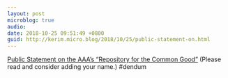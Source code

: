 ```yaml
---
layout: post
microblog: true
audio: 
date: 2018-10-25 09:51:49 +0800
guid: http://kerim.micro.blog/2018/10/25/public-statement-on.html
---
```

[Public Statement on the AAA’s “Repository for the Common Good”](https://docs.google.com/forms/d/e/1FAIpQLSd2_4o7c6gbLBlp6Jbb4Ijaht22jM6xJkTR_cI7lsBq9mhiQw/viewform?fbzx=-3947480513787696000) (Please read and consider adding your name.) #dendum
